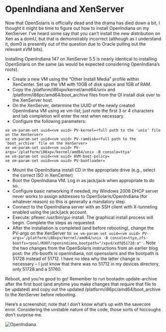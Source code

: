 # OpenIndiana and XenServer

Now that OpenSolaris is officially dead and the drama has died down a bit, I thought it might be time to figure out how to install OpenIndiana on my XenServer. I’ve heard some say that you can’t install the new distribution on Xen as a domU, but that is demonstrably incorrect (although as I understand it, dom0 is presently out of the question due to Oracle pulling out the relevant xVM bits).

Installing OpenIndiana 147 on XenServer 5.5 is nearly identical to installing OpenSolaris on the same (as would be expected considering OpenIndiana’s roots).

* Create a new VM using the “Other Install Media” profile within XenCenter. Set up the VM with 10GB of disk space and 1GB of RAM.
* Copy the /platform/i86xpv/kernel/amd64/unix and /platform/i86pc/amd64/boot\_archive files from the OI install disk over to the XenServer host.
* On the XenServer, determine the UUID of the newly created OpenIndiana VM using xe vm-list; just note the first 3 or 4 characters and tab completion will enter the rest when necessary.
* Configure the following parameters:

~~~~ {.bash}
xe vm-param-set uuid=<vm uuid> PV-kernel=<full path to the 'unix' file on the XenServer>
xe vm-param-set uuid=<vm uuid> PV-ramdisk=<full path to the 'boot_archive' file on the XenServer>
xe vm-param-set uuid=<vm uuid> PV-args='/platform/i86xpv/kernel/amd64/unix -B console=ttya'
xe vm-param-set uuid=<vm uuid> HVM-boot-policy=
xe vm-param-set uuid=<vm uuid> PV-bootloader=
~~~~

* Mount the OpenIndiana install CD in the appropriate drive (e.g., select the correct ISO in XenCenter)
* Boot the OpenIndiana VM. Log in as jack/jack when appropriate to do so.
* Configure basic networking if needed; my Windows 2008 DHCP server never works to assign addresses to OpenSolaris/OpenIndiana (for whatever reason) so this is generally a mandatory step.
* Connect to the OpenIndiana server with an SSH client with X-tunneling enabled using the jack/jack account.
* Execute: pfexec /usr/bin/gui-install. The graphical install process will begin. Complete the steps as requested.
* After the installation is completed (and before rebooting), change the PV-args on the XenServer to: `xe vm-param-set uuid=<vm uuid> PV-args='/platform/i86xpv/kernel/amd64/unix -B console=ttya,zfs-bootfs=rpool/ROOT/openindiana,bootpath="/xpvd/xdf@51728:a"'`. Note the two changes from the OpenSolaris instructions from an earlier blog post: the zfs-bootfs is openindiana, not opensolaris and the bootpath is 51728 instead of 51712. I have no idea why the latter change is necessary – I just know that there was no 51712 in my devices directory, only 51728 and a 51760.

Reboot, and you’re good to go! Remember to run bootadm update-archive after the first boot (and anytime you make changes that require that file to be updated) and copy out the updated /platform/i86pc/amd64/boot_archive to the XenServer before rebooting.

Here’s a screenshot; note that I don’t know what’s up with the savecore error. Considering the unstable nature of the code, those sorts of hiccoughs don’t surprise me.

![OpenIndiana](https://ser.endipito.us/file/oi.png)

